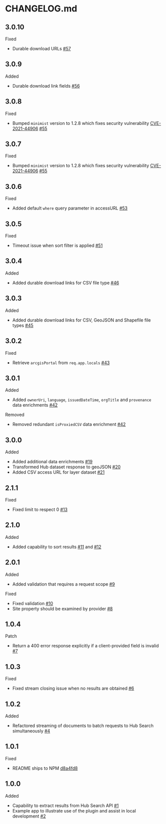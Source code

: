 # CHANGELOG.md

## 3.0.10
Fixed
- Durable download URLs [#57](https://github.com/koopjs/koop-provider-hub-search/pull/57)

## 3.0.9
Added
- Durable download link fields [#56](https://github.com/koopjs/koop-provider-hub-search/pull/56)

## 3.0.8
Fixed
- Bumped `minimist` version to 1.2.8 which fixes security vulnerability [CVE-2021-44906](https://github.com/advisories/GHSA-xvch-5gv4-984h) [#55](https://github.com/koopjs/koop-provider-hub-search/pull/55)

## 3.0.7
Fixed
- Bumped `minimist` version to 1.2.8 which fixes security vulnerability [CVE-2021-44906](https://github.com/advisories/GHSA-xvch-5gv4-984h) [#55](https://github.com/koopjs/koop-provider-hub-search/pull/55)

## 3.0.6
Fixed
- Added default `where` query parameter in accessURL [#53](https://github.com/koopjs/koop-provider-hub-search/pull/53)

## 3.0.5
Fixed
- Timeout issue when sort filter is applied [#51](https://github.com/koopjs/koop-provider-hub-search/pull/51)

## 3.0.4
Added
- Added durable download links for CSV file type [#46](https://github.com/koopjs/koop-provider-hub-search/pull/46)

## 3.0.3
Added
- Added durable download links for CSV, GeoJSON and Shapefile file types [#45](https://github.com/koopjs/koop-provider-hub-search/pull/45)

## 3.0.2
Fixed
- Retrieve `arcgisPortal` from `req.app.locals` [#43](https://github.com/koopjs/koop-provider-hub-search/pull/43)

## 3.0.1
Added
- Added `ownerUri`, `language`, `issuedDateTime`, `orgTitle` and `provenance` data enrichments [#42](https://github.com/koopjs/koop-provider-hub-search/pull/42)

Removed
- Removed redundant `isProxiedCSV` data enrichment [#42](https://github.com/koopjs/koop-provider-hub-search/pull/42)

## 3.0.0
Added
- Added additional data enrichments [#19](https://github.com/koopjs/koop-provider-hub-search/pull/19)
- Transformed Hub dataset response to geoJSON [#20](https://github.com/koopjs/koop-provider-hub-search/pull/20)
- Added CSV access URL for layer dataset [#21](https://github.com/koopjs/koop-provider-hub-search/pull/21)

## 2.1.1
Fixed
- Fixed limit to respect 0 [#13](https://github.com/koopjs/koop-provider-hub-search/pull/13)

## 2.1.0
Added
- Added capability to sort results [#11](https://github.com/koopjs/koop-provider-hub-search/pull/11) and [#12](https://github.com/koopjs/koop-provider-hub-search/pull/12)

## 2.0.1
Added
- Added validation that requires a request scope [#9](https://github.com/koopjs/koop-provider-hub-search/pull/9)

Fixed
- Fixed validation [#10](https://github.com/koopjs/koop-provider-hub-search/pull/10)
- Site property should be examined by provider [#8](https://github.com/koopjs/koop-provider-hub-search/pull/8)

## 1.0.4
Patch
- Return a 400 error response explicitly if a client-provided field is invalid [#7](https://github.com/koopjs/koop-provider-hub-search/pull/7)

## 1.0.3
Fixed
- Fixed stream closing issue when no results are obtained [#6](https://github.com/koopjs/koop-provider-hub-search/pull/6)

## 1.0.2
Added
- Refactored streaming of documents to batch requests to Hub Search simultaneously [#4](https://github.com/koopjs/koop-provider-hub-search/pull/4)

## 1.0.1

Fixed
- README ships to NPM [d8a4fd8](https://github.com/koopjs/koop-provider-hub-search/commit/d8a4fd8f943f75df6af6b3bf0f8c80d56bcb6ebd)


## 1.0.0

Added
- Capability to extract results from Hub Search API [#1](https://github.com/koopjs/koop-provider-hub-search/pull/1)
- Example app to illustrate use of the plugin and assist in local development [#2](https://github.com/koopjs/koop-provider-hub-search/pull/2)
